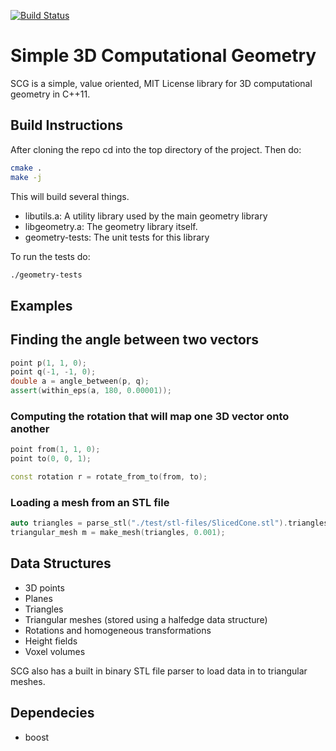 [![Build Status](https://travis-ci.org/dillonhuff/scg.svg?branch=master)](https://travis-ci.org/dillonhuff/scg)

# Simple 3D Computational Geometry

SCG is a simple, value oriented, MIT License library for 3D computational geometry in C++11.

## Build Instructions

After cloning the repo cd into the top directory of the project. Then do:

```bash
cmake .
make -j
```

This will build several things.
* libutils.a: A utility library used by the main geometry library
* libgeometry.a: The geometry library itself.
* geometry-tests: The unit tests for this library

To run the tests do:

```bash
./geometry-tests 
```

## Examples

## Finding the angle between two vectors

```cpp
point p(1, 1, 0);
point q(-1, -1, 0);
double a = angle_between(p, q);
assert(within_eps(a, 180, 0.00001));

```

### Computing the rotation that will map one 3D vector onto another

```cpp
point from(1, 1, 0);
point to(0, 0, 1);

const rotation r = rotate_from_to(from, to);

```

### Loading a mesh from an STL file

```cpp
auto triangles = parse_stl("./test/stl-files/SlicedCone.stl").triangles;
triangular_mesh m = make_mesh(triangles, 0.001);
```

## Data Structures

* 3D points
* Planes
* Triangles
* Triangular meshes (stored using a halfedge data structure)
* Rotations and homogeneous transformations
* Height fields
* Voxel volumes

SCG also has a built in binary STL file parser to load data in to triangular meshes.

## Dependecies
* boost
